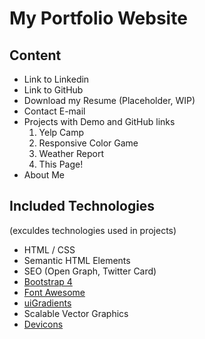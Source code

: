 # My Portfolio Website

## Content

* Link to Linkedin
* Link to GitHub
* Download my Resume (Placeholder, WIP)
* Contact E-mail
* Projects with Demo and GitHub links
    1. Yelp Camp
    2. Responsive Color Game
    3. Weather Report
    4. This Page!
* About Me

## Included Technologies

(exculdes technologies used in projects)

* HTML / CSS
* Semantic HTML Elements
* SEO (Open Graph, Twitter Card)
* [Bootstrap 4](https://fontawesome.com/)
* [Font Awesome](https://fontawesome.com/)
* [uiGradients](https://uigradients.com/)
* Scalable Vector Graphics
* [Devicons](https://devicons.github.io/devicon/)